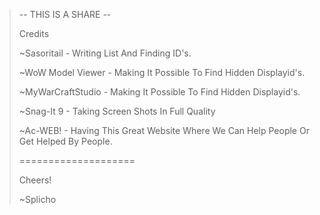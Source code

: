 >-- THIS IS A SHARE --
>
>Credits
>
>~Sasoritail - Writing List And Finding ID's.
>
>~WoW Model Viewer - Making It Possible To Find Hidden Displayid's.
>
>~MyWarCraftStudio - Making It Possible To Find Hidden Displayid's.
>
>~Snag-It 9 - Taking Screen Shots In Full Quality
>
>~Ac-WEB! - Having This Great Website Where We Can Help People Or Get Helped By People.
>
>====================
>
>Cheers!
>
>~Splicho
>

